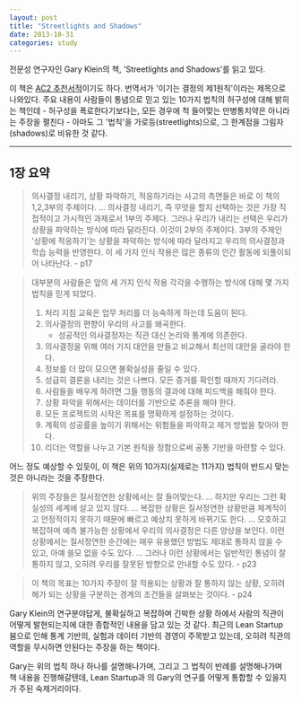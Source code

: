 ```yaml
---
layout: post
title: "Streetlights and Shadows"
date: 2013-10-31
categories: study
---
```


전문성 연구자인 Gary Klein의 책, 'Streetlights and Shadows'를 읽고 있다.

이 책은 [AC2 추천서적](http://www.ac2.kr/reading)이기도 하다. 번역서가 '이기는 결정의 제1원칙'이라는 제목으로 나와있다. 주요 내용이 사람들이 통념으로 믿고 있는 10가지 법칙의 허구성에 대해 밝히는 책인데 - 허구성을 폭로한다기보다는, 모든 경우에 척 들어맞는 만병통치약은 아니라는 주장을 펼친다 - 아마도 그 '법칙'을 가로등(streetlights)으로, 그 한계점을 그림자(shadows)로 비유한 것 같다.

----

## 1장 요약

> 의사결정 내리기, 상황 파악하기, 적응하기라는 사고의 측면들은 바로 이 책의 1,2,3부의 주제이다. ... 의사결정 내리기, 즉 무엇을 할지 선택하는 것은 가장 직접적이고 가시적인 과제로서 1부의 주제다. 그러나 우리가 내리는 선택은 우리가 상황을 파악하는 방식에 따라 달라진다. 이것이 2부의 주제이다. 3부의 주제인 '상황에 적응하기'는 상황을 파악하는 방식에 따라 달라지고 우리의 의사결정과 학습 능력을 반영한다. 이 세 가지 인식 작용은 많은 종류의 인간 활동에 되풀이되어 나타난다. - p17

> 대부분의 사람들은 앞의 세 가지 인식 작용 각각을 수행하는 방식에 대해 몇 가지 법칙을 믿게 되었다.
> 
>  1. 처리 지침 교육은 업무 처리를 더 능숙하게 하는데 도움이 된다.
>  2. 의사결정의 편향이 우리의 사고를 왜곡한다.
>     - 성공적인 의사결정자는 직관 대신 논리와 통계에 의존한다.
>  3. 의사결정을 위해 여러 가지 대안을 만들고 비교해서 최선의 대안을 골라야 한다.
>  4. 정보를 더 많이 모으면 불확실성을 줄일 수 있다.
>  5. 성급히 결론을 내리는 것은 나쁘다. 모든 증거를 확인할 때까지 기다려라.
>  6. 사람들을 배우게 하려면 그들 행동의 결과에 대해 피드백을 해줘야 한다.
>  7. 상황 파악을 위해서는 데이터를 기반으로 추론을 해야 한다.
>  8. 모든 프로젝트의 시작은 목표를 명확하게 설정하는 것이다.
>  9. 계획의 성공률을 높이기 위해서는 위험들을 파악하고 제거 방법을 찾아야 한다.
>  10. 리더는 역할을 나누고 기본 원칙을 정함으로써 공통 기반을 마련할 수 있다.

어느 정도 예상할 수 있듯이, 이 책은 위의 10가지(실제로는 11가지) 법칙이 반드시 맞는 것은 아니라는 것을 주장한다.

> 위의 주장들은 질서정연한 상황에서는 잘 들어맞는다. ... 하지만 우리는 그런 확실성의 세계에 살고 있지 않다. ... 복잡한 상황은 질서정연한 상황만큼 체계적이고 안정적이지 못하기 때문에 빠르고 예상치 못하게 바뀌기도 한다. ... 모호하고 복잡하며 예측 불가능한 상황에서 우리의 의사결정은 다른 양상을 보인다. 이런 상황에서는 질서정연한 순간에는 매우 유용했던 방법도 제대로 통하지 않을 수 있고, 아예 쓸모 없을 수도 있다. ... 그러나 이런 상황에서는 일반적인 통념이 잘 통하지 않고, 오히려 우리를 잘못된 방향으로 안내할 수도 있다. - p23

> 이 책의 목표는 10가지 주장이 잘 적용되는 상황과 잘 통하지 않는 상황, 오히려 해가 되는 상황을 구분하는 경계의 조건들을 살펴보는 것이다. - p24

Gary Klein의 연구분야답게, 불확실하고 복잡하며 긴박한 상황 하에서 사람의 직관이 어떻게 발현되는지에 대한 종합적인 내용을 담고 있는 것 같다. 최근의 Lean Startup 붐으로 인해 통계 기반의, 실험과 데이터 기반의 경영이 주목받고 있는데, 오히려 직관의 역할을 무시하면 안된다는 주장을 하는 책이다.

Gary는 위의 법칙 하나 하나를 설명해나가며, 그리고 그 법칙이 반례를 설명해나가며 책 내용을 진행해갈텐데, Lean Startup과 의 Gary의 연구를 어떻게 통합할 수 있을지가 주된 숙제거리이다.
